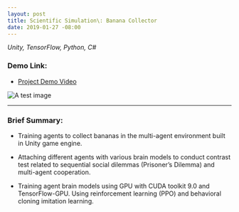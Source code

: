 ```yaml
---
layout: post
title: Scientific Simulation\: Banana Collector
date: 2019-01-27 -08:00
---
```


*Unity, TensorFlow, Python, C#*

### Demo Link:
* [Project Demo Video](https://www.zhaozhao.name)

![A test image](YelpDemo.png)

---

### Brief Summary:  
  
* Training agents to collect bananas in the multi-agent environment built in Unity game engine. 

* Attaching different agents with various brain models to conduct contrast test related to sequential social dilemmas (Prisoner’s Dilemma) and multi-agent cooperation.

* Training agent brain models using GPU with CUDA toolkit 9.0 and TensorFlow-GPU. Using reinforcement learning (PPO) and behavioral cloning imitation learning.



